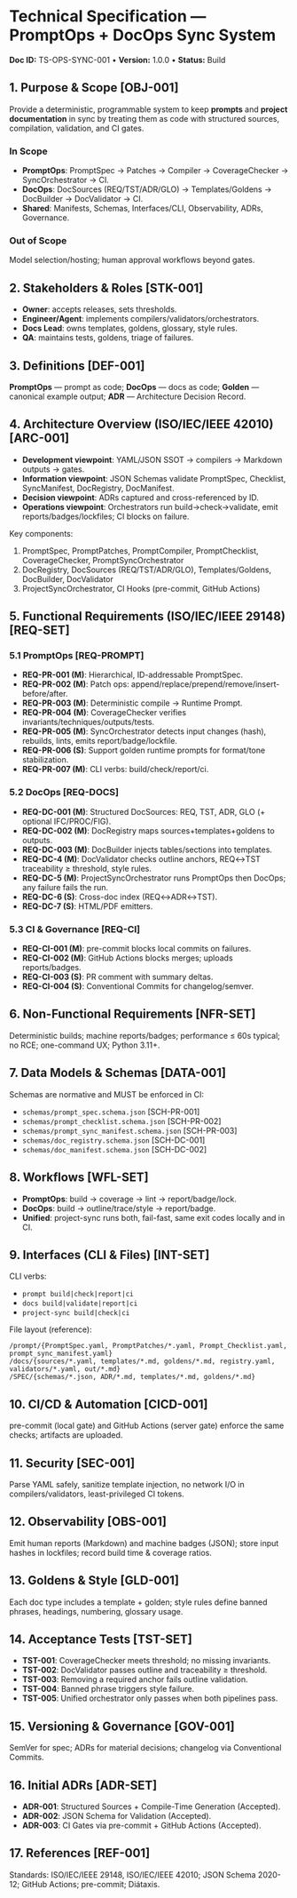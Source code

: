 # Technical Specification — PromptOps + DocOps Sync System
**Doc ID:** TS-OPS-SYNC-001 • **Version:** 1.0.0 • **Status:** Build

## 1. Purpose & Scope  [OBJ-001]
Provide a deterministic, programmable system to keep **prompts** and **project documentation** in sync by treating them as code with structured sources, compilation, validation, and CI gates.

### In Scope
- **PromptOps**: PromptSpec → Patches → Compiler → CoverageChecker → SyncOrchestrator → CI.
- **DocOps**: DocSources (REQ/TST/ADR/GLO) → Templates/Goldens → DocBuilder → DocValidator → CI.
- **Shared**: Manifests, Schemas, Interfaces/CLI, Observability, ADRs, Governance.

### Out of Scope
Model selection/hosting; human approval workflows beyond gates.

## 2. Stakeholders & Roles  [STK-001]
- **Owner**: accepts releases, sets thresholds.
- **Engineer/Agent**: implements compilers/validators/orchestrators.
- **Docs Lead**: owns templates, goldens, glossary, style rules.
- **QA**: maintains tests, goldens, triage of failures.

## 3. Definitions  [DEF-001]
**PromptOps** — prompt as code; **DocOps** — docs as code; **Golden** — canonical example output; **ADR** — Architecture Decision Record.

## 4. Architecture Overview (ISO/IEC/IEEE 42010)  [ARC-001]
- **Development viewpoint**: YAML/JSON SSOT → compilers → Markdown outputs → gates.
- **Information viewpoint**: JSON Schemas validate PromptSpec, Checklist, SyncManifest, DocRegistry, DocManifest.
- **Decision viewpoint**: ADRs captured and cross-referenced by ID.
- **Operations viewpoint**: Orchestrators run build→check→validate, emit reports/badges/lockfiles; CI blocks on failure.

Key components:
1) PromptSpec, PromptPatches, PromptCompiler, PromptChecklist, CoverageChecker, PromptSyncOrchestrator
2) DocRegistry, DocSources (REQ/TST/ADR/GLO), Templates/Goldens, DocBuilder, DocValidator
3) ProjectSyncOrchestrator, CI Hooks (pre-commit, GitHub Actions)

## 5. Functional Requirements (ISO/IEC/IEEE 29148)  [REQ-SET]

### 5.1 PromptOps  [REQ-PROMPT]
- **REQ-PR-001 (M)**: Hierarchical, ID-addressable PromptSpec.
- **REQ-PR-002 (M)**: Patch ops: append/replace/prepend/remove/insert-before/after.
- **REQ-PR-003 (M)**: Deterministic compile → Runtime Prompt.
- **REQ-PR-004 (M)**: CoverageChecker verifies invariants/techniques/outputs/tests.
- **REQ-PR-005 (M)**: SyncOrchestrator detects input changes (hash), rebuilds, lints, emits report/badge/lockfile.
- **REQ-PR-006 (S)**: Support golden runtime prompts for format/tone stabilization.
- **REQ-PR-007 (M)**: CLI verbs: build/check/report/ci.

### 5.2 DocOps  [REQ-DOCS]
- **REQ-DC-001 (M)**: Structured DocSources: REQ, TST, ADR, GLO (+ optional IFC/PROC/FIG).
- **REQ-DC-002 (M)**: DocRegistry maps sources+templates+goldens to outputs.
- **REQ-DC-003 (M)**: DocBuilder injects tables/sections into templates.
- **REQ-DC-4 (M)**: DocValidator checks outline anchors, REQ↔TST traceability ≥ threshold, style rules.
- **REQ-DC-5 (M)**: ProjectSyncOrchestrator runs PromptOps then DocOps; any failure fails the run.
- **REQ-DC-6 (S)**: Cross-doc index (REQ↔ADR↔TST).
- **REQ-DC-7 (S)**: HTML/PDF emitters.

### 5.3 CI & Governance  [REQ-CI]
- **REQ-CI-001 (M)**: pre-commit blocks local commits on failures.
- **REQ-CI-002 (M)**: GitHub Actions blocks merges; uploads reports/badges.
- **REQ-CI-003 (S)**: PR comment with summary deltas.
- **REQ-CI-004 (S)**: Conventional Commits for changelog/semver.

## 6. Non-Functional Requirements  [NFR-SET]
Deterministic builds; machine reports/badges; performance ≤ 60s typical; no RCE; one-command UX; Python 3.11+.

## 7. Data Models & Schemas  [DATA-001]
Schemas are normative and MUST be enforced in CI:
- `schemas/prompt_spec.schema.json`  [SCH-PR-001]
- `schemas/prompt_checklist.schema.json`  [SCH-PR-002]
- `schemas/prompt_sync_manifest.schema.json`  [SCH-PR-003]
- `schemas/doc_registry.schema.json`  [SCH-DC-001]
- `schemas/doc_manifest.schema.json`  [SCH-DC-002]

## 8. Workflows  [WFL-SET]
- **PromptOps**: build → coverage → lint → report/badge/lock.
- **DocOps**: build → outline/trace/style → report/badge.
- **Unified**: project-sync runs both, fail-fast, same exit codes locally and in CI.

## 9. Interfaces (CLI & Files)  [INT-SET]
CLI verbs:
- `prompt build|check|report|ci`
- `docs build|validate|report|ci`
- `project-sync build|check|ci`

File layout (reference):
```
/prompt/{PromptSpec.yaml, PromptPatches/*.yaml, Prompt_Checklist.yaml, prompt_sync_manifest.yaml}
/docs/{sources/*.yaml, templates/*.md, goldens/*.md, registry.yaml, validators/*.yaml, out/*.md}
/SPEC/{schemas/*.json, ADR/*.md, templates/*.md, goldens/*.md}
```

## 10. CI/CD & Automation  [CICD-001]
pre-commit (local gate) and GitHub Actions (server gate) enforce the same checks; artifacts are uploaded.

## 11. Security  [SEC-001]
Parse YAML safely, sanitize template injection, no network I/O in compilers/validators, least-privileged CI tokens.

## 12. Observability  [OBS-001]
Emit human reports (Markdown) and machine badges (JSON); store input hashes in lockfiles; record build time & coverage ratios.

## 13. Goldens & Style  [GLD-001]
Each doc type includes a template + golden; style rules define banned phrases, headings, numbering, glossary usage.

## 14. Acceptance Tests  [TST-SET]
- **TST-001**: CoverageChecker meets threshold; no missing invariants.
- **TST-002**: DocValidator passes outline and traceability ≥ threshold.
- **TST-003**: Removing a required anchor fails outline validation.
- **TST-004**: Banned phrase triggers style failure.
- **TST-005**: Unified orchestrator only passes when both pipelines pass.

## 15. Versioning & Governance  [GOV-001]
SemVer for spec; ADRs for material decisions; changelog via Conventional Commits.

## 16. Initial ADRs  [ADR-SET]
- **ADR-001**: Structured Sources + Compile-Time Generation (Accepted).
- **ADR-002**: JSON Schema for Validation (Accepted).
- **ADR-003**: CI Gates via pre-commit + GitHub Actions (Accepted).

## 17. References  [REF-001]
Standards: ISO/IEC/IEEE 29148, ISO/IEC/IEEE 42010; JSON Schema 2020-12; GitHub Actions; pre-commit; Diátaxis.
